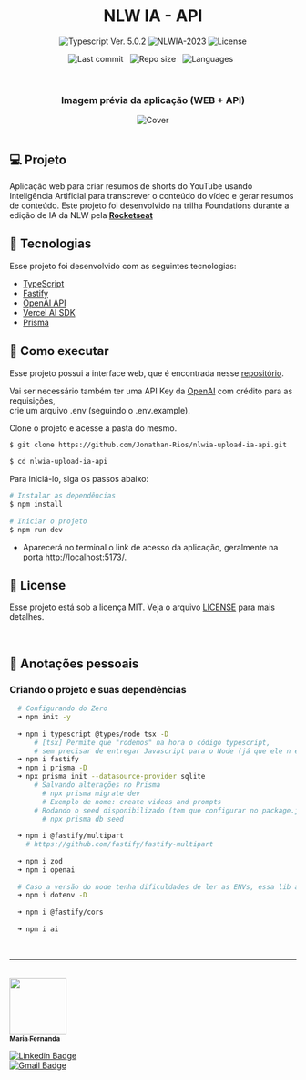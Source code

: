
<h1 align="center">NLW IA - API</h1> 
  
 <p align="center"> 
   <img  
     src="https://img.shields.io/badge/Typescript-%5E5.0.2-blue" 
     alt="Typescript Ver. 5.0.2"  
   /> 
   <img 
     src="https://img.shields.io/badge/NLWIA-2023-green"  
     alt="NLWIA-2023" 
   /> 
   <img  
     alt="License" 
     src="https://img.shields.io/static/v1?label=license&message=MIT&color=E51C44&labelColor=0A1033" 
   /> 
 </p> 
  
 <div align="center"> 
  
   ![Last commit](https://img.shields.io/github/last-commit/Jonathan-Rios/nlwia-upload-ia-api?color=4DA1CD 'Last commit') &nbsp; 
   ![Repo size](https://img.shields.io/github/repo-size/Jonathan-Rios/nlwia-upload-ia-api?color=4DA1CD 'Repo size') &nbsp; 
   ![Languages](https://img.shields.io/github/languages/count/Jonathan-Rios/nlwia-upload-ia-api?color=4DA1CD 'Languages') &nbsp; 
  
 </div> 
  
 <br> 
  
 <h3 align="center">Imagem prévia da aplicação (WEB + API)</h3> 
  
 <div align="center"> 
   <img src=".github/project-preview.gif?style=flat" alt="Cover" /> 
 </div> 
  
 <br> 
  
 ## 💻 Projeto 
 Aplicação web para criar resumos de shorts do YouTube usando Inteligência Artificial para transcrever o conteúdo do vídeo e gerar resumos de conteúdo. Este projeto foi desenvolvido na trilha Foundations durante a edição de IA da NLW pela **[Rocketseat](https://www.rocketseat.com.br/)** 
 
 
 ## 🧪 Tecnologias 
  
 Esse projeto foi desenvolvido com as seguintes tecnologias: 
  
 - [TypeScript](https://www.typescriptlang.org/) 
 - [Fastify](https://fastify.dev/) 
 - [OpenAI API](https://openai.com/) 
 - [Vercel AI SDK](https://vercel.com/blog/introducing-the-vercel-ai-sdk) 
 - [Prisma](https://www.prisma.io/) 
  
 ## 🚀 Como executar 
 Esse projeto possui a interface web, que é encontrada nesse [repositório](https://github.com/Jonathan-Rios/nlwia-upload-ia-web.git). 
  
 Vai ser necessário também ter uma API Key da [OpenAI](https://openai.com/) com crédito para as requisições,  
 crie um arquivo .env (seguindo o .env.example). 
  
 Clone o projeto e acesse a pasta do mesmo. 
  
 ```bash 
 $ git clone https://github.com/Jonathan-Rios/nlwia-upload-ia-api.git 
  
 $ cd nlwia-upload-ia-api 
 ``` 
  
 Para iniciá-lo, siga os passos abaixo: 
 ```bash 
 # Instalar as dependências 
 $ npm install 
  
 # Iniciar o projeto 
 $ npm run dev 
 ``` 
 - Aparecerá no terminal o link de acesso da aplicação, geralmente na porta http://localhost:5173/. 
  
 ## 📝 License 
  
 Esse projeto está sob a licença MIT. Veja o arquivo [LICENSE](./LICENSE.md) para mais detalhes. 
  
 <br /> 
  
  
  
 ## 📓 Anotações pessoais 
  
 <h3>Criando o projeto e suas dependências </h3> 
  
 ```bash 
   # Configurando do Zero 
   ➜ npm init -y 
  
   ➜ npm i typescript @types/node tsx -D 
       # [tsx] Permite que "rodemos" na hora o código typescript,  
       # sem precisar de entregar Javascript para o Node (já que ele n entende typescript direto) 
   ➜ npm i fastify 
   ➜ npm i prisma -D 
   ➜ npx prisma init --datasource-provider sqlite 
       # Salvando alterações no Prisma 
         # npx prisma migrate dev  
         # Exemplo de nome: create videos and prompts 
       # Rodando o seed disponibilizado (tem que configurar no package.json o caminho) 
         # npx prisma db seed 
  
   ➜ npm i @fastify/multipart 
     # https://github.com/fastify/fastify-multipart 
  
   ➜ npm i zod 
   ➜ npm i openai 
  
   # Caso a versão do node tenha dificuldades de ler as ENVs, essa lib auxilia. 
   ➜ npm i dotenv -D  
  
   ➜ npm i @fastify/cors 
  
   ➜ npm i ai 
 ```    
 <br /> 
  
  
 --- 
 <br /> 
  
 <a href="https://github.com/mfcstt"> 
  <img src="https://github.com/mfcstt.png" width="100px;" alt="" /> 
  <br /> 
  <sub><b>Maria Fernanda</b></sub></a> 
  
 [![Linkedin Badge](https://img.shields.io/badge/-mfcstt-blue?style=flat-square&logo=Linkedin&logoColor=white&link=https://www.linkedin.com/in/mfcstt)](https://www.linkedin.com/in/mfcstt)  
 [![Gmail Badge](https://img.shields.io/badge/-mahcosta54@gmail.com-c14438?style=flat-square&logo=Gmail&logoColor=white&link=mailto:mahcosta54@gmail.com)](mailto:mahcosta54@gmail.com)
